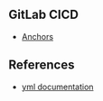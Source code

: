 ## GitLab CICD

- [Anchors](./Anchors/anchors.md)







## References
- [yml documentation](https://docs.gitlab.com/ee/ci/yaml/yaml_optimization.html)
